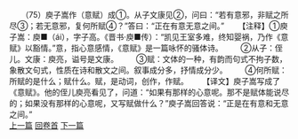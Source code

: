　　（75）庾子嵩作（意赋）成①。从子文康见②，问曰：“若有意邪，非赋之所尽③；若无意邪，复何所赋④？”答曰：“正在有意无意之间。”
　　【注释】①庾子嵩：庾■（ái），字子高。《晋书·庾■传）：“凯见王室多难，终知婴祸，乃作《意赋》以豁情。”意，指心意感情，《意赋》是一篇咏怀的骚体诗。
　　②从子：侄儿。文康：庾亮，谥号是文康。
　　③赋：文体的一种，有韵而句式不拘子数，象散文句式，性质在诗和散文之间。叙事成分多，抒情成分少。
　　④何所赋：所赋的是什么；赋什么。赋，是动词，创作，作赋。
　　【译文】庾子嵩写成了《意赋》。他的侄儿庾亮看见了，问道：“如果有那样的心意呢。那不是赋体能说尽的；如果没有那样的心意呢，又写赋做什么？”庾子嵩回答说：“正是在有意和无意之间。”
<br>[上一篇](04_074) [回卷首](04_000) [下一篇](04_076)
